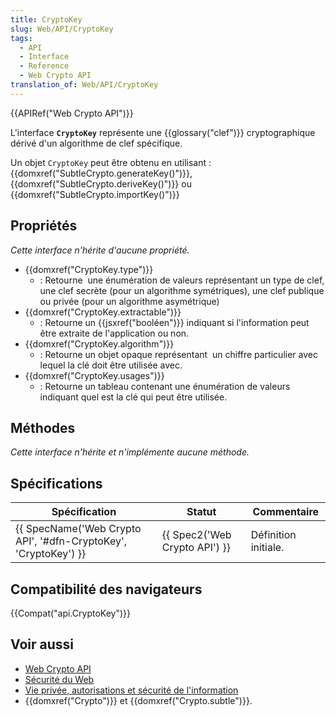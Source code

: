 ```yaml
---
title: CryptoKey
slug: Web/API/CryptoKey
tags:
  - API
  - Interface
  - Reference
  - Web Crypto API
translation_of: Web/API/CryptoKey
---
```

{{APIRef("Web Crypto API")}}

L'interface **`CryptoKey`** représente une {{glossary("clef")}} cryptographique dérivé d'un algorithme de clef spécifique.

Un objet `CryptoKey` peut être obtenu en utilisant : {{domxref("SubtleCrypto.generateKey()")}}, {{domxref("SubtleCrypto.deriveKey()")}} ou {{domxref("SubtleCrypto.importKey()")}}

## Propriétés

_Cette interface n'hérite d'aucune propriété._

- {{domxref("CryptoKey.type")}}
  - : Retourne  une énumération de valeurs représentant un type de clef, une clef secrète (pour un algorithme symétriques), une clef publique ou privée (pour un algorithme asymétrique)
- {{domxref("CryptoKey.extractable")}}
  - : Retourne un {{jsxref("booléen")}} indiquant si l'information peut être extraite de l'application ou non.
- {{domxref("CryptoKey.algorithm")}}
  - : Retourne un objet opaque représentant  un chiffre particulier avec lequel la clé doit être utilisée avec.
- {{domxref("CryptoKey.usages")}}
  - : Retourne un tableau contenant une énumération de valeurs indiquant quel est la clé qui peut être utilisée.

## Méthodes

_Cette interface n'hérite et n'implémente aucune méthode._

## Spécifications

| Spécification                                                                        | Statut                                   | Commentaire          |
| ------------------------------------------------------------------------------------ | ---------------------------------------- | -------------------- |
| {{ SpecName('Web Crypto API', '#dfn-CryptoKey', 'CryptoKey') }} | {{ Spec2('Web Crypto API') }} | Définition initiale. |

## Compatibilité des navigateurs

{{Compat("api.CryptoKey")}}

## Voir aussi

- [Web Crypto API](/fr/docs/Web/API/Web_Crypto_API)
- [Sécurité du Web](/fr/docs/Web/Security)
- [Vie privée, autorisations et sécurité de l'information](/fr/docs/Web/Privacy)
- {{domxref("Crypto")}} et {{domxref("Crypto.subtle")}}.
